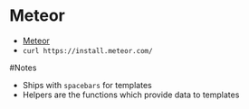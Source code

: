 Meteor
==========

* [Meteor](http://www.meteor.com/)
* ```curl https://install.meteor.com/```


#Notes
* Ships with ```spacebars``` for templates
* Helpers are the functions which provide data to templates




